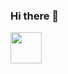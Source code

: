 ### Hi there 👋

<!--
**sydneymurray/sydneymurray** is a ✨ _special_ ✨ repository because its `README.md` (this file) appears on your GitHub profile.

Here are some ideas to get you started:

- 🔭 I’m currently working on ...
- 🌱 I’m currently learning ...
- 👯 I’m looking to collaborate on ...
- 🤔 I’m looking for help with ...
- 💬 Ask me about ...
- 📫 How to reach me: ...
- 😄 Pronouns: ...
- ⚡ Fun fact: ...
-->

<a href="https://www.instagram.com/valentinaponchietti/">
     <img width="50" src="https://upload.wikimedia.org/wikipedia/commons/thumb/e/e7/Instagram_logo_2016.svg/198px-Instagram_logo_2016.svg.png"></img>
<a/>

<!-- [![Top Langs](https://github-readme-stats.vercel.app/api/top-langs/?username=catlirex&layout=compact&theme=tokyonight&hide_border=ture)](https://github.com/valeponchi) -->